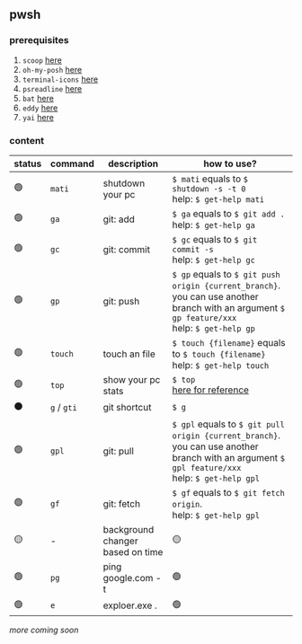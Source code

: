 ## pwsh

### prerequisites

1. `scoop` [here](https://scoop.sh/)
1. `oh-my-posh` [here](https://ohmyposh.dev/)
1. `terminal-icons` [here](https://github.com/devblackops/Terminal-Icons)
1. `psreadline` [here](https://github.com/PowerShell/PSReadLine)
1. `bat` [here](https://terminaltrove.com/bat/)
1. `eddy` [here](https://github.com/70sh1/eddy)
1. `yai` [here](https://github.com/ekkinox/yai)

### content

| status | command | description                      | how to use?                                                                                                                                       |
| ------ | ------- | -------------------------------- | ------------------------------------------------------------------------------------------------------------------------------------------------- |
| 🟢     | `mati`  | shutdown your pc                 | `$ mati` equals to `$ shutdown -s -t 0`<br>help: `$ get-help mati`                                                                                |
| 🟢     | `ga`    | git: add                         | `$ ga` equals to `$ git add .`<br>help: `$ get-help ga`                                                                                           |
| 🟢     | `gc`    | git: commit                      | `$ gc` equals to `$ git commit -s`<br>help: `$ get-help gc`                                                                                       |
| 🟢     | `gp`    | git: push                        | `$ gp` equals to `$ git push origin {current_branch}`. you can use another branch with an argument `$ gp feature/xxx`<br>help: `$ get-help gp`    |
| 🟢     | `touch` | touch an file                    | `$ touch {filename}` equals to `$ touch {filename}` <br>help: `$ get-help touch`                                                                  |
| 🟢     | `top`   | show your pc stats               | `$ top` <br> [here for reference](https://yvez.be/2019/09/01/lets-create-top-for-powershell/)                                                     |
| ⚫     | `g` / `gti`     | git shortcut                     | `$ g`                                                                                                                                             |
| 🟢     | `gpl`   | git: pull                        | `$ gpl` equals to `$ git pull origin {current_branch}`. you can use another branch with an argument `$ gpl feature/xxx`<br>help: `$ get-help gpl` |
| 🟢     | `gf`    | git: fetch                       | `$ gf` equals to `$ git fetch origin`. <br>help: `$ get-help gpl`                                                                                 |
| 🟡     | -       | background changer based on time | 🟡                                                                                                                                                |
| 🟢     | `pg`    | ping google.com -t               | 🟢                                                                                                                                                |
| 🟢     | `e`     | exploer.exe .                    | 🟢                                                                                                                                                |

_more coming soon_
